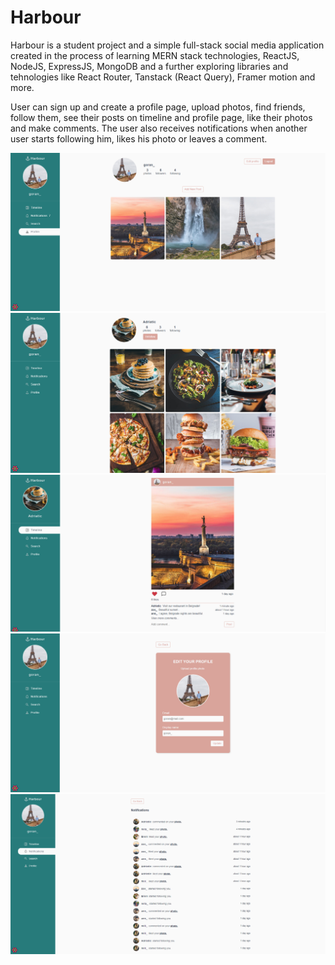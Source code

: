 # Harbour

Harbour is a student project and a simple full-stack social media application created in the process of learning MERN stack technologies, ReactJS, NodeJS, ExpressJS, MongoDB and a further exploring libraries and tehnologies like React Router, Tanstack (React Query), Framer motion and more.

User can sign up and create a profile page, upload photos, find friends, follow them, see their posts on timeline and profile page, like their photos and make comments. The user also receives notifications when another user starts following him, likes his photo or leaves a comment.


<img src="frontend/src/assets/screenshots/screenshot1.png" />
<img src="frontend/src/assets/screenshots/screenshot2.png" />
<img src="frontend/src/assets/screenshots/screenshot3.png" />
<img src="frontend/src/assets/screenshots/screenshot4.png" />
<img src="frontend/src/assets/screenshots/screenshot5.png" />
